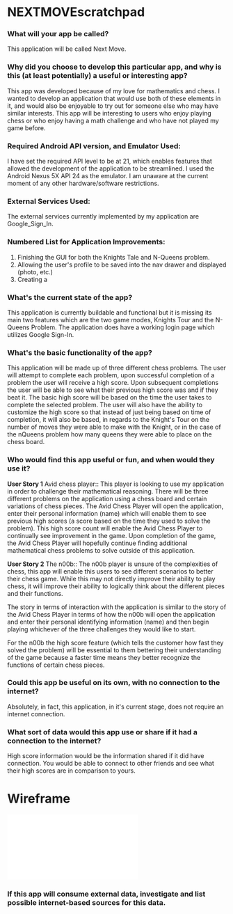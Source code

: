 # NEXTMOVEscratchpad

### What will your app be called?

This application will be called Next Move.

### Why did you choose to develop this particular app, and why is this (at least potentially) a useful or interesting app?

This app was developed because of my love for mathematics and chess. I wanted to develop an application that would use both of these elements in it, and would also be enjoyable to try out for someone else who may have similar interests. This app will be interesting to users who enjoy playing chess or who enjoy having a math challenge and who have not played my game before. 

### Required Android API version, and Emulator Used:

I have set the required API level to be at 21, which enables features that allowed the development of the application to be streamlined. I used the Android Nexus 5X API 24 as the emulator. I am unaware at the current moment of any other hardware/software restrictions. 

### External Services Used:

The external services currently implemented by my application are Google_Sign_In. 

### Numbered List for Application Improvements:

1. Finishing the GUI for both the Knights Tale and N-Queens problem.
2. Allowing the user's profile to be saved into the nav drawer and displayed (photo, etc.)
3. Creating a 


### What's the current state of the app?

This application is currently buildable and functional but it is missing its main two features which are the two game modes, Knights Tour and the N-Queens Problem. The application does have a working login page which utilizes Google Sign-In.

### What's the basic functionality of the app?

This application will be made up of three different chess problems. The user will attempt to complete each problem, upon successful completion of a problem the user will receive a high score. Upon subsequent completions the user will be able to see what their previous high score was and if they beat it. The basic high score will be based on the time the user takes to complete the selected problem. The user will also have the ability to customize the high score so that instead of just being based on time of completion, it will also be based, in regards to the Knight's Tour on the number of moves they were able to make with the Knight, or in the case of the nQueens problem how many queens they were able to place on the chess board. 

### Who would find this app useful or fun, and when would they use it?

**User Story 1**
Avid chess player:: This player is looking to use my application in order to challenge their mathematical reasoning. There will be three different problems on the application using a chess board and certain variations of chess pieces. 
The Avid Chess Player will open the application, enter their personal information (name) which will enable them to see previous high scores (a score based on the time they used to solve the problem). This high score count will enable the Avid Chess Player to continually see improvement in the game. 
Upon completion of the game, the Avid Chess Player will hopefully continue finding additional mathematical chess problems to solve outside of this application. 

**User Story 2**
The n00b:: The n00b player is unsure of the complexities of chess, this app will enable this users to see different scenarios to better their chess game. While this may not directly improve their ability to play chess, it will improve their ability to logically think about the different pieces and their functions. 

The story in terms of interaction with the application is similar to the story of the Avid Chess Player in terms of how the n00b will open the application and enter their personal identifying information (name) and then begin playing whichever of the three challenges they would like to start. 

For the n00b the high score feature (which tells the customer how fast they solved the problem) will be essential to them bettering their understanding of the game because a faster time means they better recognize the functions of certain chess pieces. 

### Could this app be useful on its own, with no connection to the internet?

Absolutely, in fact, this application, in it's current stage, does not require an internet connection. 

### What sort of data would this app use or share if it had a connection to the internet?

High score information would be the information shared if it did have connection. You would be able to connect to other friends and see what their high scores are in comparison to yours. 

# Wireframe

![Wireframe](WireFrame_Next_Move.pdf)


### If this app will consume external data, investigate and list possible internet-based sources for this data.
